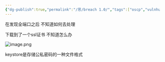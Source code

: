```yaml
---
{"dg-publish":true,"permalink":"/思/breach 1.0/","tags":["oscp","vulnhub"]}
---
```



在发现全端口之后 不知道如何去处理 

下载到了一个ssl证书 不知道怎么办

![image.png](https://s2.loli.net/2025/05/05/fx8QE6tTmKrVDCu.png)



keystore是存储公私密码的一种文件格式